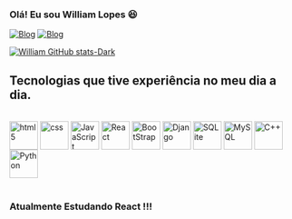 ### Olá! Eu sou William Lopes 😆


[![Blog](https://img.shields.io/badge/williamm.dev-E4405F?style=for-the-badge&logo=instagram&logoColor=white)](https://www.instagram.com/williamm.dev/)
[![Blog](https://img.shields.io/badge/William_Lopes-0077B5?style=for-the-badge&logo=linkedin&logoColor=white)](https://www.linkedin.com/in/william-lopes-5537792a1/)

[![William GitHub stats-Dark](https://github-readme-stats.vercel.app/api?username=Williamlp-dev&show_icons=true&theme=dark#gh-dark-mode-only)](https://github.com/anuraghazra/github-readme-stats#gh-dark-mode-only)


## Tecnologias que tive experiência no meu dia a dia.

<div style="display: inline_block;"
><br/>
  
<img align="center" alt="html5" style="height:50px ; width:50px;" src="https://cdn.jsdelivr.net/gh/devicons/devicon@latest/icons/html5/html5-original.svg">

<img align="center" alt="css" style="height:50px ; width:50px;" src="https://cdn.jsdelivr.net/gh/devicons/devicon@latest/icons/css3/css3-original.svg">

<img align="center" alt="JavaScript" style="height:50px ; width:50px;" src="https://cdn.jsdelivr.net/gh/devicons/devicon@latest/icons/javascript/javascript-original.svg">

<img align="center" alt="React" style="height:50px ; width:50px;" src="https://cdn.jsdelivr.net/gh/devicons/devicon@latest/icons/react/react-original.svg">

<img align="center" alt="BootStrap" style="height:50px ; width:50px;" src="https://cdn.jsdelivr.net/gh/devicons/devicon@latest/icons/bootstrap/bootstrap-original.svg">

<img align="center" alt="Django" style="height:50px ; width:50px;" src="https://static.djangoproject.com/img/logos/django-logo-negative.svg">

<img align="center" alt="SQLite" style="height:50px ; width:50px;" src="https://cdn.jsdelivr.net/gh/devicons/devicon@latest/icons/sqlite/sqlite-original.svg">

<img align="center" alt="MySQL" style="height:50px ; width:50px;" src="https://cdn.jsdelivr.net/gh/devicons/devicon@latest/icons/mysql/mysql-original.svg">

<img align="center" alt="C++" style="height:50px ; width:50px;" src="https://cdn.jsdelivr.net/gh/devicons/devicon@latest/icons/cplusplus/cplusplus-original.svg">

<img align="center" alt="Python" style="height:50px ; width:50px;" src="https://cdn.jsdelivr.net/gh/devicons/devicon@latest/icons/python/python-original.svg">

</div><br/>

### Atualmente Estudando React !!!
